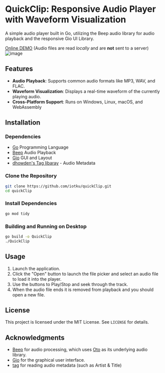 # QuickClip: Responsive Audio Player with Waveform Visualization

A simple audio player built in Go, utilizing the Beep audio library for audio playback and the responsive Gio UI Library.

[Online DEMO](https://iotku.pw/quickClip/) (Audio files are read *locally* and are **not** sent to a server)
![image](https://github.com/user-attachments/assets/3683c0da-2168-427c-afde-716c1dc75ae7)


## Features

- **Audio Playback**: Supports common audio formats like MP3, WAV, and FLAC.
- **Waveform Visualization**: Displays a real-time waveform of the currently playing audio.
- **Cross-Platform Support**: Runs on Windows, Linux, macOS, and WebAssembly

## Installation

### Dependencies

- [Go](https://go.dev/) Programming Language
- [Beep](https://github.com/gopxl/beep) Audio Playback
- [Gio](https://gioui.org) GUI and Layout
- [dhowden's Tag libaray](https://github.com/dhowden/tag) - Audio Metadata

### Clone the Repository

```sh
git clone https://github.com/iotku/quickClip.git
cd quickClip
```

### Install Dependencies

```sh
go mod tidy
```

### Building and Running on Desktop

```sh
go build -o QuickClip
./QuickClip
```

## Usage

1. Launch the application.
2. Click the "Open" button to launch the file picker and select an audio file to load it into the player.
3. Use the buttons to Play/Stop and seek through the track.
4. When the audio file ends it is removed from playback and you should open a new file.

## License

This project is licensed under the MIT License. See `LICENSE` for details.

## Acknowledgments

- [Beep](https://github.com/gopxl/beep) for audio processing, which uses [Oto](https://github.com/hajimehoshi/oto) as its underlying audio library.
- [Gio](https://gioui.org) for the graphical user interface.
- [tag](https://github.com/dhowden/tag) for reading audio metadata (such as Artist & Title)

